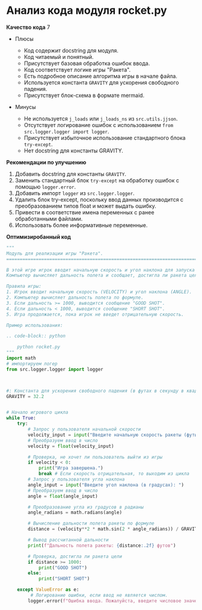 # Анализ кода модуля rocket.py

**Качество кода**
7
- Плюсы
    - Код содержит docstring для модуля.
    - Код читаемый и понятный.
    - Присутствует базовая обработка ошибок ввода.
    - Код соответствует логике игры "Ракета".
    - Есть подробное описание алгоритма игры в начале файла.
    - Используется константа `GRAVITY` для ускорения свободного падения.
    - Присутствует блок-схема в формате mermaid.

- Минусы
    - Не используется `j_loads` или `j_loads_ns` из `src.utils.jjson`.
    - Отсутствует логирование ошибок с использованием `from src.logger.logger import logger`.
    - Присутствует избыточное использование стандартного блока `try-except`.
    - Нет docstring для константы GRAVITY.

**Рекомендации по улучшению**
1. Добавить docstring для константы `GRAVITY`.
2.  Заменить стандартный блок `try-except` на обработку ошибок с помощью `logger.error`.
3. Добавить импорт `logger` из `src.logger.logger`.
4. Удалить блок try-except, поскольку ввод данных производится с преобразованием типов float и может выдать ошибку.
5. Привести в соответствие имена переменных с ранее обработанными файлами.
6. Использовать более информативные переменные.

**Оптимизиробанный код**
```python
"""
Модуль для реализации игры "Ракета".
=========================================================================================

В этой игре игрок вводит начальную скорость и угол наклона для запуска ракеты.
Компьютер вычисляет дальность полета и сообщает, достигла ли ракета цели.

Правила игры:
1. Игрок вводит начальную скорость (VELOCITY) и угол наклона (ANGLE).
2. Компьютер вычисляет дальность полета по формуле.
3. Если дальность >= 1000, выводится сообщение "GOOD SHOT".
4. Если дальность < 1000, выводится сообщение "SHORT SHOT".
5. Игра продолжается, пока игрок не введет отрицательную скорость.

Пример использования:

.. code-block:: python

    python rocket.py
"""
import math
# импортируем логер
from src.logger.logger import logger



#: Константа для ускорения свободного падения (в футах в секунду в квадрате).
GRAVITY = 32.2


# Начало игрового цикла
while True:
    try:
        # Запрос у пользователя начальной скорости
        velocity_input = input("Введите начальную скорость ракеты (футы/сек) (отрицательное значение для выхода): ")
        # Преобразуем ввод в число
        velocity = float(velocity_input)

        # Проверка, не хочет ли пользователь выйти из игры
        if velocity < 0:
            print("Игра завершена.")
            break # Если скорость отрицательная, то выходим из цикла
        # Запрос у пользователя угла наклона
        angle_input = input("Введите угол наклона (в градусах): ")
        # Преобразуем ввод в число
        angle = float(angle_input)

        # Преобразование угла из градусов в радианы
        angle_radians = math.radians(angle)

        # Вычисление дальности полета ракеты по формуле
        distance = (velocity**2 * math.sin(2 * angle_radians)) / GRAVITY

        # Вывод рассчитанной дальности
        print(f"Дальность полета ракеты: {distance:.2f} футов")

        # Проверка, достигла ли ракета цели
        if distance >= 1000:
            print("GOOD SHOT")
        else:
            print("SHORT SHOT")

    except ValueError as e:
         # Логирование ошибки, если ввод не является числом.
        logger.error(f"Ошибка ввода. Пожалуйста, введите числовое значение. Ошибка: {e}")